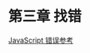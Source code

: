 # 第三章 找错

 [JavaScript 错误参考](https://developer.mozilla.org/zh-CN/docs/Web/JavaScript/Reference/Errors)